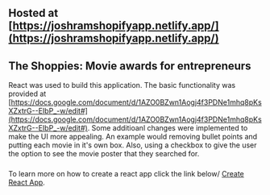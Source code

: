 ## Hosted at [https://joshramshopifyapp.netlify.app/](https://joshramshopifyapp.netlify.app/)

## The Shoppies: Movie awards for entrepreneurs
React was used to build this application. The basic functionality was provided at [https://docs.google.com/document/d/1AZO0BZwn1Aogj4f3PDNe1mhq8pKsXZxtrG--EIbP_-w/edit#](https://docs.google.com/document/d/1AZO0BZwn1Aogj4f3PDNe1mhq8pKsXZxtrG--EIbP_-w/edit#). Some additioanl changes were implemented to make the UI more appealing. An example would removing bullet points and putting each movie in it's own box. Also, using a checkbox to give the user the option to see the movie poster that they searched for.

###
To learn more on how to create a react app click the link below/ [Create React App](https://github.com/facebook/create-react-app).


